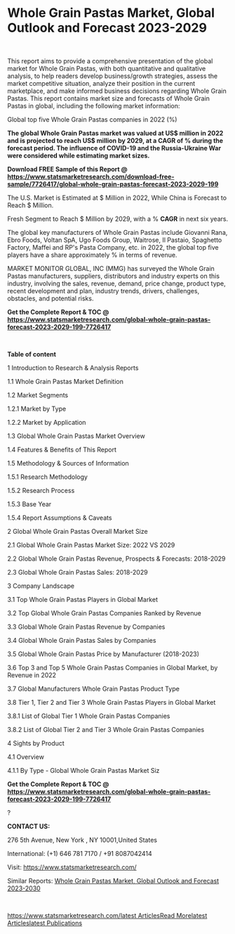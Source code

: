 <h1>Whole Grain Pastas Market, Global Outlook and Forecast 2023-2029</h1><br/><p>This report aims to provide a comprehensive presentation of the global market for Whole Grain Pastas, with both quantitative and qualitative analysis, to help readers develop business/growth strategies, assess the market competitive situation, analyze their position in the current marketplace, and make informed business decisions regarding Whole Grain Pastas. This report contains market size and forecasts of Whole Grain Pastas in global, including the following market information:</p>
 
 
 
 <p>Global top five Whole Grain Pastas companies in 2022 (%)</p>
 
 
 
 <p><strong>The global Whole Grain Pastas market was valued at US$ million in 2022 and is projected to reach US$ million by 2029, at a <strong>CAGR</strong> of % during the forecast period. The influence of COVID-19 and the Russia-Ukraine War were considered while estimating market sizes.</strong></p>
 
 
 
 <p><strong>Download FREE Sample of this Report @ <a href="https://www.statsmarketresearch.com/download-free-sample/7726417/global-whole-grain-pastas-forecast-2023-2029-199">https://www.statsmarketresearch.com/download-free-sample/7726417/global-whole-grain-pastas-forecast-2023-2029-199</a></strong></p>
 
 
 
 <p>The U.S. Market is Estimated at $ Million in 2022, While China is Forecast to Reach $ Million.</p>
 
 
 
 <p>Fresh Segment to Reach $ Million by 2029, with a % <strong>CAGR</strong> in next six years.</p>
 
 
 
 <p>The global key manufacturers of Whole Grain Pastas include Giovanni Rana, Ebro Foods, Voltan SpA, Ugo Foods Group, Waitrose, Il Pastaio, Spaghetto Factory, Maffei and RP&#39;s Pasta Company, etc. in 2022, the global top five players have a share approximately % in terms of revenue.</p>
 
 
 
 <p>MARKET MONITOR GLOBAL, INC (MMG) has surveyed the Whole Grain Pastas manufacturers, suppliers, distributors and industry experts on this industry, involving the sales, revenue, demand, price change, product type, recent development and plan, industry trends, drivers, challenges, obstacles, and potential risks.</p>
 
 
 
 <div><b>Get the Complete Report & TOC @ <a href="https://www.statsmarketresearch.com/global-whole-grain-pastas-forecast-2023-2029-199-7726417">https://www.statsmarketresearch.com/global-whole-grain-pastas-forecast-2023-2029-199-7726417</a></b></div>
 
 
 
 <p><br />
 
 <b>Table of content</b></p>
 
 
 
 <p>1 Introduction to Research & Analysis Reports<br />
 
 1.1 Whole Grain Pastas Market Definition<br />
 
 1.2 Market Segments<br />
 
 1.2.1 Market by Type<br />
 
 1.2.2 Market by Application<br />
 
 1.3 Global Whole Grain Pastas Market Overview<br />
 
 1.4 Features & Benefits of This Report<br />
 
 1.5 Methodology & Sources of Information<br />
 
 1.5.1 Research Methodology<br />
 
 1.5.2 Research Process<br />
 
 1.5.3 Base Year<br />
 
 1.5.4 Report Assumptions & Caveats<br />
 
 2 Global Whole Grain Pastas Overall Market Size<br />
 
 2.1 Global Whole Grain Pastas Market Size: 2022 VS 2029<br />
 
 2.2 Global Whole Grain Pastas Revenue, Prospects & Forecasts: 2018-2029<br />
 
 2.3 Global Whole Grain Pastas Sales: 2018-2029<br />
 
 3 Company Landscape<br />
 
 3.1 Top Whole Grain Pastas Players in Global Market<br />
 
 3.2 Top Global Whole Grain Pastas Companies Ranked by Revenue<br />
 
 3.3 Global Whole Grain Pastas Revenue by Companies<br />
 
 3.4 Global Whole Grain Pastas Sales by Companies<br />
 
 3.5 Global Whole Grain Pastas Price by Manufacturer (2018-2023)<br />
 
 3.6 Top 3 and Top 5 Whole Grain Pastas Companies in Global Market, by Revenue in 2022<br />
 
 3.7 Global Manufacturers Whole Grain Pastas Product Type<br />
 
 3.8 Tier 1, Tier 2 and Tier 3 Whole Grain Pastas Players in Global Market<br />
 
 3.8.1 List of Global Tier 1 Whole Grain Pastas Companies<br />
 
 3.8.2 List of Global Tier 2 and Tier 3 Whole Grain Pastas Companies<br />
 
 4 Sights by Product<br />
 
 4.1 Overview<br />
 
 4.1.1 By Type - Global Whole Grain Pastas Market Siz</p>
 
 
 
 <div><b>Get the Complete Report & TOC @ <a href="https://www.statsmarketresearch.com/global-whole-grain-pastas-forecast-2023-2029-199-7726417">https://www.statsmarketresearch.com/global-whole-grain-pastas-forecast-2023-2029-199-7726417</a></b></div>
 
 
 
 <p>? </p>
 
 
 
 <p><b>CONTACT US:</b><br />
 
 276 5th Avenue, New York , NY 10001,United States<br />
 
 International: (+1) 646 781 7170 / +91 8087042414<br />
 
 Visit: <a href="https://www.statsmarketresearch.com/">https://www.statsmarketresearch.com/</a><br />
 
 Similar Reports: <a href="https://www.statsmarketresearch.com/global-whole-grain-pastas-forecast-2023-2029-199-7726417">Whole Grain Pastas Market, Global Outlook and Forecast 2023-2030</a><br />
 
 <br />
 
 <a href="https://gyeongbokgung.com">https://www.statsmarketresearch.com/</a><a href="https://hallyeomaritime.com">latest Articles</a><a href="https://jingwansa.com">Read More</a><a href="https://nguoiviet.jp/">latest Articles</a><a href="https://www.intelmarketresearch.com/">latest Publications</a></p>